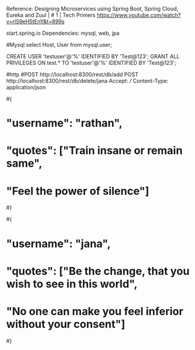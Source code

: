 Reference:
Designing Microservices using Spring Boot, Spring Cloud, Eureka and Zuul | # 1 | Tech Primers
https://www.youtube.com/watch?v=rlS9eH5tEnY&t=899s

start.spring.io
Dependencies: mysql, web, jpa


#Mysql
select Host, User from mysql.user;

CREATE USER 'testuser'@'%' IDENTIFIED BY 'Test@123';
GRANT ALL PRIVILEGES ON test.* TO 'testuser'@'%' IDENTIFIED BY 'Test@123'; 



#http
#POST http://localhost:8300/rest/db/add
POST http://localhost:8300/rest/db/delete/jana
Accept: */*
Content-Type: application/json

#{
#  "username": "rathan",
#  "quotes": ["Train insane or remain same",
#    "Feel the power of silence"]
#}

#{
#  "username": "jana",
#  "quotes": ["Be the change, that you wish to see in this world",
#    "No one can make you feel inferior without your consent"]
#}